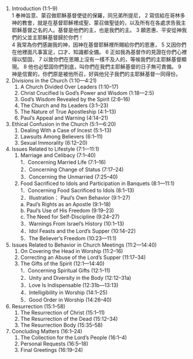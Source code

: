 1. Introduction (1:1–9)  
1 奉神旨意、蒙召做耶穌基督使徒的保羅，同兄弟所提尼， 2 寫信給在哥林多神的教會，就是在基督耶穌裡成聖、蒙召做聖徒的，以及所有在各處求告我主耶穌基督之名的人。基督是他們的主，也是我們的主。 3 願恩惠、平安從神我們的父並主耶穌基督歸於你們！  
4 我常為你們感謝我的神，因神在基督耶穌裡所賜給你們的恩惠， 5 又因你們在他裡面凡事富足，口才、知識都全備。 6 正如我為基督作的見證在你們心裡得以堅固， 7 以致你們在恩賜上沒有一樣不及人的，等候我們的主耶穌基督顯現。 8 他也必堅固你們到底，叫你們在我們主耶穌基督的日子無可責備。 9 神是信實的，你們原是被他所召，好與他兒子我們的主耶穌基督一同得份。  
2. Divisions in the Church (1:10—4:21)  
    1. A Church Divided Over Leaders (1:10–17)   
    2. Christ Crucified Is God’s Power and Wisdom (1:18—2:5)   
    3. God’s Wisdom Revealed by the Spirit (2:6–16)   
    4. The Church and Its Leaders (3:1–23)   
    5. The Nature of True Apostleship (4:1–13)   
    6. Paul’s Appeal and Warning (4:14–21)   
3. Ethical Confusion in the Church (5:1—6:20)   
    1. Dealing With a Case of Incest (5:1–13)   
    2. Lawsuits Among Believers (6:1–11)   
    3. Sexual Immorality (6:12–20)   
4. Issues Related to Lifestyle (7:1—11:1)   
    1. Marriage and Celibacy (7:1–40)   
        1．Concerning Married Life (7:1–16)   
        2．Concerning Change of Status (7:17–24)   
        3．Concerning the Unmarried (7:25–40)   
    2. Food Sacrificed to Idols and Participation in Banquets (8:1—11:1)   
        1．Concerning Food Sacrificed to Idols (8:1–13)   
        2．Illustration： Paul’s Own Behavior (9:1–27)   
            a. Paul’s Rights as an Apostle (9:1–18)   
            b. Paul’s Use of His Freedom (9:19–23)   
            c. The Need for Self-Discipline (9:24–27)   
        3．Warnings From Israel’s History (10:1–13)   
        4．Idol Feasts and the Lord’s Supper (10:14–22)   
        5．The Believer’s Freedom (10:23—11:1)   
5. Issues Related to Behavior in Church Meetings (11:2—14:40)   
    1. On Covering the Head in Worship (11:2–16)   
    2. Correcting an Abuse of the Lord’s Supper (11:17–34)   
    3. The Gifts of the Spirit (12:1—14:40)   
        1．Concerning Spiritual Gifts (12:1–11)   
        2．Unity and Diversity in the Body (12:12–31a)   
        3．Love Is Indispensable (12:31b—13:13)   
        4．Intelligibility in Worship (14:1–25)   
        5．Good Order in Worship (14:26–40)   
6. Resurrection (15:1–58)   
    1. The Resurrection of Christ (15:1–11)   
    2. The Resurrection of the Dead (15:12–34)   
    3. The Resurrection Body (15:35–58)   
7. Concluding Matters (16:1–24)   
    1. The Collection for the Lord’s People (16:1–4)   
    2. Personal Requests (16:5–18)   
    3. Final Greetings (16:19–24)  

